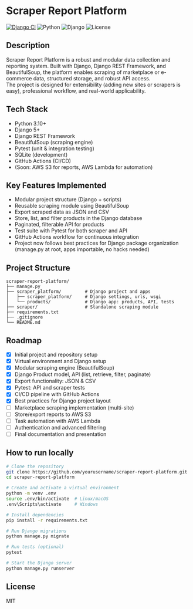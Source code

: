 # Scraper Report Platform
[![Django CI](https://github.com/rafael-acerqueira/scraper-report-platform/actions/workflows/ci.yml/badge.svg)](https://github.com/rafael-acerqueira/scraper-report-platform/actions/workflows/ci.yml)
![Python](https://img.shields.io/badge/python-3.10%2B-blue?logo=python)
![Django](https://img.shields.io/badge/django-5%2B-darkgreen?logo=django)
![License](https://img.shields.io/github/license/rafael-acerqueira/scraper-report-platform)


&#x20; &#x20;

## Description

Scraper Report Platform is a robust and modular data collection and reporting system. Built with Django, Django REST Framework, and BeautifulSoup, the platform enables scraping of marketplace or e-commerce data, structured storage, and robust API access.\
The project is designed for extensibility (adding new sites or scrapers is easy), professional workflow, and real-world applicability.

## Tech Stack

- Python 3.10+
- Django 5+
- Django REST Framework
- BeautifulSoup (scraping engine)
- Pytest (unit & integration testing)
- SQLite (development)
- GitHub Actions (CI/CD)
- (Soon: AWS S3 for reports, AWS Lambda for automation)

## Key Features Implemented

- Modular project structure (Django + scripts)
- Reusable scraping module using BeautifulSoup
- Export scraped data as JSON and CSV
- Store, list, and filter products in the Django database
- Paginated, filterable API for products
- Test suite with Pytest for both scraper and API
- GitHub Actions workflow for continuous integration
- Project now follows best practices for Django package organization (manage.py at root, apps importable, no hacks needed)

## Project Structure

```
scraper-report-platform/
├── manage.py
├── scraper_platform/         # Django project and apps
│   ├── scraper_platform/     # Django settings, urls, wsgi
│   └── products/             # Django app: products, API, tests
├── scraper/                  # Standalone scraping module
├── requirements.txt
├── .gitignore
└── README.md
```

## Roadmap

- [x] Initial project and repository setup
- [x] Virtual environment and Django setup
- [x] Modular scraping engine (BeautifulSoup)
- [x] Django Product model, API (list, retrieve, filter, paginate)
- [x] Export functionality: JSON & CSV
- [x] Pytest: API and scraper tests
- [x] CI/CD pipeline with GitHub Actions
- [x] Best practices for Django project layout
- [ ] Marketplace scraping implementation (multi-site)
- [ ] Store/export reports to AWS S3
- [ ] Task automation with AWS Lambda
- [ ] Authentication and advanced filtering
- [ ] Final documentation and presentation

## How to run locally

```bash
# Clone the repository
git clone https://github.com/yourusername/scraper-report-platform.git
cd scraper-report-platform

# Create and activate a virtual environment
python -m venv .env
source .env/bin/activate  # Linux/macOS
.env\Scripts\activate     # Windows

# Install dependencies
pip install -r requirements.txt

# Run Django migrations
python manage.py migrate

# Run tests (optional)
pytest

# Start the Django server
python manage.py runserver
```

## License

MIT
